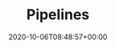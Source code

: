 ---
title: "Pipelines"
description: "GoCd Pipelines"
lead: "GoCd Pipelines"
date: 2020-10-06T08:48:57+00:00
lastmod: 2020-10-06T08:48:57+00:00
draft: false
images: []
menu:
  docs:
    parent: "pipelines"
weight: 30
toc: true
---
